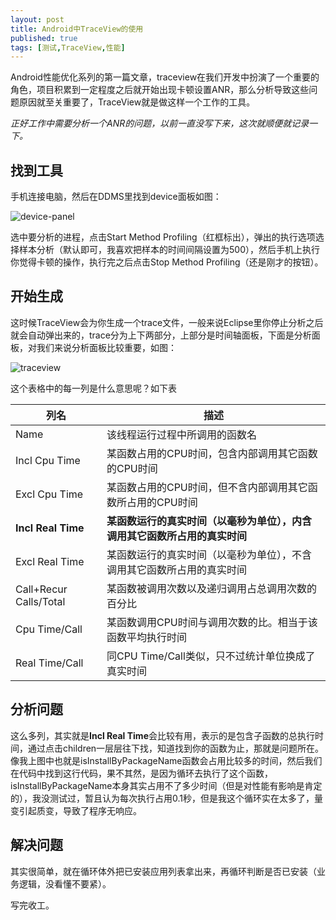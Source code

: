 ```yaml
---
layout: post
title: Android中TraceView的使用
published: true
tags: [测试,TraceView,性能]
---
```


Android性能优化系列的第一篇文章，traceview在我们开发中扮演了一个重要的角色，项目积累到一定程度之后就开始出现卡顿设置ANR，那么分析导致这些问题原因就至关重要了，TraceView就是做这样一个工作的工具。

*正好工作中需要分析一个ANR的问题，以前一直没写下来，这次就顺便就记录一下。*

## 找到工具

手机连接电脑，然后在DDMS里找到device面板如图：

![device-panel](https://raw.githubusercontent.com/Kyson/Kyson.github.io/master/images/post_img/Android-TraceView%E7%9A%84%E4%BD%BF%E7%94%A8/device-panel.png)

选中要分析的进程，点击Start Method Profiling（红框标出），弹出的执行选项选择样本分析（默认即可，我喜欢把样本的时间间隔设置为500），然后手机上执行你觉得卡顿的操作，执行完之后点击Stop Method Profiling（还是刚才的按钮）。

## 开始生成

这时候TraceView会为你生成一个trace文件，一般来说Eclipse里你停止分析之后就会自动弹出来的，trace分为上下两部分，上部分是时间轴面板，下面是分析面板，对我们来说分析面板比较重要，如图：

![traceview](https://raw.githubusercontent.com/Kyson/Kyson.github.io/master/images/post_img/Android-TraceView%E7%9A%84%E4%BD%BF%E7%94%A8/traceview.png)

这个表格中的每一列是什么意思呢？如下表

|列名|描述|
|---|---|
|Name|该线程运行过程中所调用的函数名|
|Incl Cpu Time|某函数占用的CPU时间，包含内部调用其它函数的CPU时间|
|Excl Cpu Time|某函数占用的CPU时间，但不含内部调用其它函数所占用的CPU时间|
|**Incl Real Time**|**某函数运行的真实时间（以毫秒为单位），内含调用其它函数所占用的真实时间**|
|Excl Real Time|某函数运行的真实时间（以毫秒为单位），不含调用其它函数所占用的真实时间|
|Call+Recur Calls/Total|某函数被调用次数以及递归调用占总调用次数的百分比|
|Cpu Time/Call|某函数调用CPU时间与调用次数的比。相当于该函数平均执行时间|
|Real Time/Call|同CPU Time/Call类似，只不过统计单位换成了真实时间|

## 分析问题

这么多列，其实就是**Incl Real Time**会比较有用，表示的是包含子函数的总执行时间，通过点击children一层层往下找，知道找到你的函数为止，那就是问题所在。像我上图中也就是isInstallByPackageName函数会占用比较多的时间，然后我们在代码中找到这行代码，果不其然，是因为循环去执行了这个函数，isInstallByPackageName本身其实占用不了多少时间（但是对性能有影响是肯定的），我没测试过，暂且认为每次执行占用0.1秒，但是我这个循环实在太多了，量变引起质变，导致了程序无响应。

## 解决问题

其实很简单，就在循环体外把已安装应用列表拿出来，再循环判断是否已安装（业务逻辑，没看懂不要紧）。

写完收工。